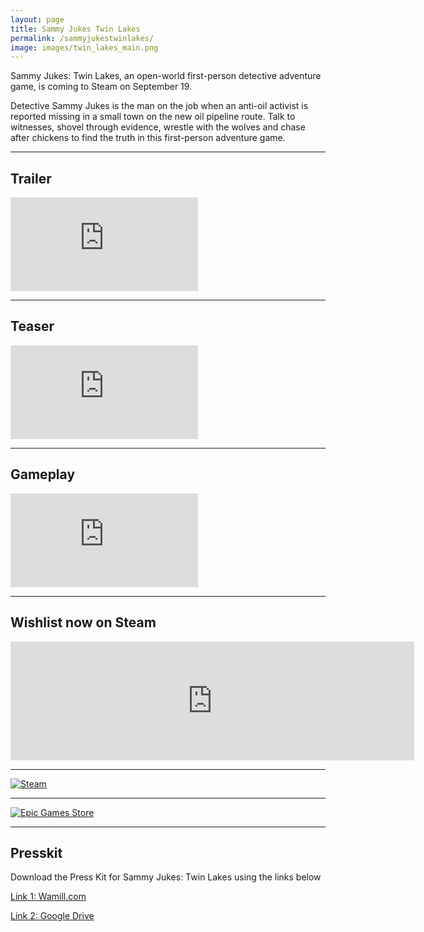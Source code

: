 ```yaml
---
layout: page
title: Sammy Jukes Twin Lakes
permalink: /sammyjukestwinlakes/
image: images/twin_lakes_main.png
---
```


Sammy Jukes: Twin Lakes, an open-world first-person detective adventure game, is coming to Steam on September 19.

Detective Sammy Jukes is the man on the job when an anti-oil activist is reported missing in a small town on the new oil pipeline route. Talk to witnesses, shovel through evidence, wrestle with the wolves and chase after chickens to find the truth in this first-person adventure game.

***

## Trailer

<iframe src="https://www.youtube.com/embed/Ys2KhnEk_HI?si=RWVnbreEeXThxzRA" frameborder="0" allowfullscreen></iframe>

***

## Teaser

<iframe src="https://www.youtube.com/embed/na8TEqO5UGo?si=tELrmfltB3HPowzY" frameborder="0" allowfullscreen></iframe>

***

## Gameplay

<iframe src="https://www.youtube.com/embed/LemXUOvQRMA?si=1MAkvQImLgUqPAuQ" frameborder="0" allowfullscreen></iframe>

***

## Wishlist now on Steam

<iframe src="https://store.steampowered.com/widget/3058620/" frameborder="0" width="646" height="190" align="center"></iframe>

*** 

[![Steam]({{site.baseurl}}/images/steam.png)](https://store.steampowered.com/app/3058620/Sammy_Jukes_Twin_Lakes/)

***

[![Epic Games Store]({{site.baseurl}}/images/EGS-logo.png)](https://store.epicgames.com/en-US/p/sammy-jukes-twin-lakes-4a4fb9)

***

## Presskit

Download the Press Kit for Sammy Jukes: Twin Lakes using the links below

[Link 1: Wamill.com](https://wamill.com/SammyJukes_TL_PRESSKIT.zip)

[Link 2: Google Drive](https://drive.google.com/file/d/11M3RZpUWcADb35-qOtXLH1KykK6gbKEv/view?usp=drive_link)